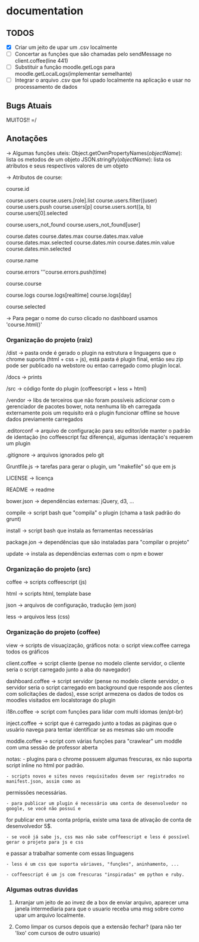 # documentation

## TODOS

- [x] Criar um jeito de upar um .csv localmente
- [ ] Concertar as funções que são chamadas pelo sendMessage no client.coffee(line 441)
- [ ] Substituir a função moodle.getLogs para moodle.getLocalLogs(implementar semelhante)
- [ ] Integrar o arquivo .csv que foi upado localmente na aplicação e usar no processamento de dados

## Bugs Atuais

MUITOS!! =/

## Anotações

-> Algumas funções uteis:
  Object.getOwnPropertyNames(_objectName_): lista os metodos de um objeto
  JSON.stringify(_objectName_): lista os atributos e seus respectivos valores de um objeto

-> Atributos de course:

  course.id

  course.users
    course.users.[role].list
    course.users.filter((user)
    course.users.push
    course.users[p]
    course.users.sort((a, b)
    course.users[0].selected

  course.users_not_found
    course.users_not_found[user]

  course.dates
    course.dates.max
      course.dates.max.value
      course.dates.max.selected
    course.dates.min
      course.dates.min.value
      course.dates.min.selected

  course.name

  course.errors
    '''course.errors.push(time)

  course.course

  course.logs
    course.logs[realtime]
    course.logs[day]

  course.selected

-> Para pegar o nome do curso clicado no dashboard usamos 'course.html()'

### Organização do projeto (raiz)

/dist -> pasta onde é gerado o plugin na estrutura e linguagens que o chrome suporta (html + css + js),
está pasta é plugin final, então seu zip pode ser publicado na webstore ou entao carregado como plugin local.

/docs -> prints

/src -> código fonte do plugin (coffeescript + less + html)

/vendor -> libs de terceiros que não foram possíveis adicionar com o gerenciador de pacotes bower,
nota nenhuma lib eh carregada externamente pois um requisito erá o plugin funcionar offline se houve dados previamente carregados

.editorconf -> arquivo de configuração para seu editor/ide manter o padrão de identação (no coffeescript faz diferença),
 algumas identação's requerem um plugin

.gitignore -> arquivos ignorados pelo git

Gruntfile.js -> tarefas para gerar o plugin, um "makefile" só que em js

LICENSE -> licença

README -> readme

bower.json -> dependências externas: jQuery, d3, ...

compile -> script bash que "compila" o plugin (chama a task padrão do grunt)

install -> script bash que instala as ferramentas necessárias

package.jon -> dependências que são instaladas para "compilar o projeto"

update -> instala as dependências externas com o npm e bower

### Organização do projeto (src)

coffee -> scripts coffeescript (js)

html -> scripts html, template base

json -> arquivos de configuração, tradução (em json)

less -> arquivos less (css)

### Organização do projeto (coffee)

view -> scripts de visuaçização, gráficos
	nota: o script view.coffee carrega todos os gráficos

client.coffee -> script cliente (pense no modelo cliente servidor, o cliente seria o script carregado junto a aba do navegador)

dashboard.coffee -> script servidor (pense no modelo cliente servidor, o servidor seria o
 script carregado em background que responde aos clientes com solicitações de dados), esse
script armezena os dados de todos os moodles visitados em localstorage do plugin

i18n.coffee -> script com funções para lidar com multi idomas (en/pt-br)

inject.coffee -> script que é carregado junto a todas as páginas que o usuário navega para tentar
 identificar se as mesmas são um moodle

moddle.coffee -> script com várias funções para "crawlear" um moddle com uma sessão de professor aberta

notas:
	- plugins para o chrome possuem algumas frescuras, ex não suporta script inline no html por padrão.

	- scripts novos e sites novos requisitados devem ser registrados no manifest.json, assim como as
 permissões necessárias.

	- para publicar um plugin é necessário uma conta de desenvolvedor no google, se você não possuí e
for publicar em uma conta própria, existe uma taxa de ativação de conta de desenvolvedor 5$.

	- se você já sabe js, css mas não sabe coffeescript e less é possível gerar o projeto para js e css
 e passar a trabalhar somente com essas linguagens

	- less é um css que suporta váriaves, "funções", aninhamento, ...

	- coffeescript é um js com frescuras "inspiradas" em python e ruby.

### Algumas outras duvidas

  1. Arranjar um jeito de ao invez de a box de enviar arquivo, aparecer uma janela intermediaria
    para que o usuario receba uma msg sobre como upar um arquivo localmente.
  
  3. Como limpar os cursos depois que a extensão fechar?
    (para não ter 'lixo' com cursos de outro usuario)

